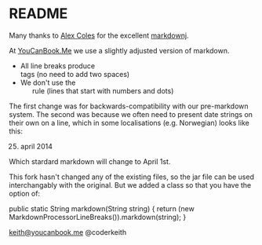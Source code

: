 README
======

Many thanks to [Alex Coles](https://github.com/myabc) for the excellent [markdownj](https://github.com/myabc/markdownj).

At [YouCanBook.Me](https://youcanbook.me) we use a slightly adjusted version of markdown.

- All line breaks produce <br> tags (no need to add two spaces)
- We don't use the <ol> rule (lines that start with numbers and dots)

The first change was for backwards-compatibility with our pre-markdown system. The second was because we often
need to present date strings on their own on a line, which in some localisations (e.g. Norwegian) looks like this:

   25. april 2014

Which stardard markdown will change to April 1st.

This fork hasn't changed any of the existing files, so the jar file can be used interchangably with the original.
But we added a class so that you have the option of:

   public static String markdown(String string) {
      return (new MarkdownProcessorLineBreaks()).markdown(string);
   }

keith@youcanbook.me
@coderkeith